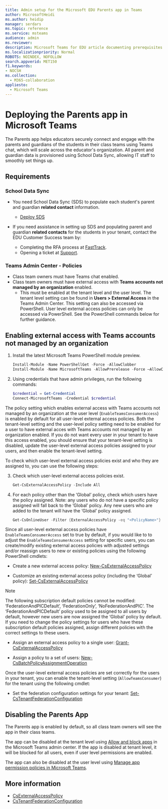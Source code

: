 ```yaml
---
title: Admin setup for the Microsoft EDU Parents app in Teams
author: MicrosoftHeidi
ms.author: heidip
manager: serdars
ms.topic: reference
ms.service: msteams
audience: admin
ms.reviewer: 
description: Microsoft Teams for EDU article documenting prerequisites and setup for the Parents app.
ms.localizationpriority: Normal
ROBOTS: NOINDEX, NOFOLLOW
search.appverid: MET150
f1.keywords:
- NOCSH
ms.collection:
  - M365-collaboration
appliesto:
  - Microsoft Teams
---
```


# Deploying the Parents app in Microsoft Teams

The Parents app helps educators securely connect and engage with the parents and guardians of the students in their class teams using Teams chat, which will scale across the educator's organization. All parent and guardian data is provisioned using School Data Sync, allowing IT staff to smoothly set things up.

## Requirements

### School Data Sync

- You need School Data Sync (SDS) to populate each student's parent and guardian **related contact** information​.
  - [Deploy SDS](/schooldatasync/how-to-deploy-sds-using-sds-v2.1-csv-files)

- If you need assistance in setting up SDS and populating parent and guardian **related contacts** for the students in your tenant, contact the EDU Customer Success team by:
  - Completing the RFA process at [FastTrack](https://www.microsoft.com/fasttrack?rtc=1).
  - Opening a ticket at [Support](https://aka.ms/sdssupport).

### Teams Admin Center - Policies​

- Class team owners must have Teams chat enabled.​
- Class team owners must have external access with **Teams accounts not managed by an organization** enabled. ​
  - This must be enabled at the tenant level and the user level. The tenant level setting can be found in **Users > External Access** in the Teams Admin Center. This setting can also be accessed via PowerShell. User level external access policies can only be accessed via PowerShell. See the PowerShell commands below for further guidance.​

## Enabling external access with Teams accounts not managed by an organization

1. Install the latest Microsoft Teams PowerShell module preview.

    ```powershell
    Install-Module -Name PowerShellGet -Force -AllowClobber​
    Install-Module -Name MicrosoftTeams -AllowPrerelease -Force –AllowClobber​
    ```
    
2. Using credentials that have admin privileges, run the following commands:

    ```powershell
    $credential = Get-Credential
    Connect-MicrosoftTeams -Credential $credential
    ```

The policy setting which enables external access with Teams accounts not managed by an organization at the user level (`EnableTeamsConsumerAccess`) is enabled by default for all user-level external access policies. Both the tenant-level setting and the user-level policy setting need to be enabled for a user to have external acces with Teams accounts not managed by an organization enabled. If you do not want every user in your tenant to have this access enabled, you should ensure that your tenant-level setting is disabled, update the user-level external access policies assigned to your users, and then enable the tenant-level setting.

To check which user-level external access policies exist and who they are assigned to, you can use the following steps:
    
3. Check which user-level external access policies exist​.

    ```powershell
    Get-CsExternalAccessPolicy -Include All​
    ```

4. For each policy other than the ‘Global’ policy, check which users have the policy assigned. Note: any users who do not have a specific policy assigned will fall back to the ‘Global’ policy. Any new users who are added to the tenant will have the ‘Global’ policy assigned.​

    ```powershell
    Get-CsOnlineUser -Filter {ExternalAccessPolicy -eq "<PolicyName>"} | Select-Object DisplayName,ObjectId,UserPrincipalName
    ```

Since all user-level external access policies have `EnableTeamsConsumerAccess` set to true by default, if you would like to to adjust the `EnableTeamsConsumerAccess` setting for specific users, you can create/modify existing external access policies with adjusted settings and/or reassign users to new or existing policies using the following PowerShell cmdlets:

- Create a new external access policy: [New-CsExternalAccessPolicy](/powershell/module/skype/new-csexternalaccesspolicy)

- Customize an existing external access policy (including the ‘Global’ policy): [Set-CsExternalAccessPolicy](/powershell/module/skype/set-csexternalaccesspolicy)

> [!NOTE]
> The following subscription default policies cannot be modified: ‘FederationAndPICDefault’, ‘FederationOnly’, ‘NoFederationAndPIC’. The ‘FederationAndPICDefault’ policy used to be assigned to all users by default, however new users are now assigned the ‘Global’ policy by default. If you need to change the policy settings for users who have these subscription default policies assigned, assign different policies with the correct settings to these users.​

- Assign an external access policy to a single user: [Grant-CsExternalAccessPolicy](/powershell/module/skype/grant-csexternalaccesspolicy)

- Assign a policy to a set of users: [New-CsBatchPolicyAssignmentOperation](/powershell/module/skype/new-csbatchpolicyassignmentoperation)

Once the user-level external access policies are set correctly for the users in your tenant, you can enable the tenant-level setting (`AllowTeamsConsumer`) for the tenant using the following cmdlet:​

- Set the federation configuration settings for your tenant: [Set-CsTenantFederationConfiguration](/powershell/module/skype/set-cstenantfederationconfiguration)

## Disabling the Parents App

The Parents app is enabled by default, so all class team owners will see the app in their class teams. 

The app can be disabled at the tenant level using [Allow and block apps](manage-apps.md#allow-and-block-apps) in the Microsoft Teams admin center. If the app is disabled at tenant level, it will be blocked for all users, even if user level permissions are enabled.​

The app can also be disabled at the user level using [Manage app permission policies in Microsoft Teams](teams-app-permission-policies.md).

## More information

- [CsExternalAccessPolicy](/powershell/module/skype/set-csexternalaccesspolicy)
- [CsTenantFederationConfiguration](/powershell/module/skype/set-cstenantfederationconfiguration)
